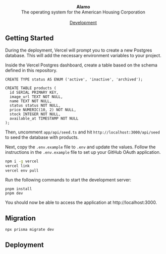 <div align="center"><strong>Alamo</strong></div>
<div align="center">The operating system for the American Housing Corporation</div>
<br />
<div align="center">
  <a href="https://americanhousing.vercel.app/">Development</a>
</div>

## Getting Started

During the deployment, Vercel will prompt you to create a new Postgres database. This will add the necessary environment variables to your project.

Inside the Vercel Postgres dashboard, create a table based on the schema defined in this repository.

```
CREATE TYPE status AS ENUM ('active', 'inactive', 'archived');

CREATE TABLE products (
  id SERIAL PRIMARY KEY,
  image_url TEXT NOT NULL,
  name TEXT NOT NULL,
  status status NOT NULL,
  price NUMERIC(10, 2) NOT NULL,
  stock INTEGER NOT NULL,
  available_at TIMESTAMP NOT NULL
);
```

Then, uncomment `app/api/seed.ts` and hit `http://localhost:3000/api/seed` to seed the database with products.

Next, copy the `.env.example` file to `.env` and update the values. Follow the instructions in the `.env.example` file to set up your GitHub OAuth application.

```bash
npm i -g vercel
vercel link
vercel env pull
```

Run the following commands to start the development server:

```
pnpm install
pnpm dev
```

You should now be able to access the application at http://localhost:3000.

## Migration

```
npx prisma migrate dev
```

## Deployment